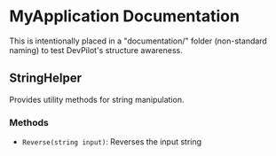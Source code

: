 # MyApplication Documentation

This is intentionally placed in a "documentation/" folder (non-standard naming) to test DevPilot's structure awareness.

## StringHelper

Provides utility methods for string manipulation.

### Methods

- `Reverse(string input)`: Reverses the input string
